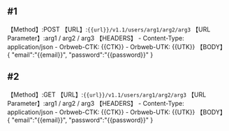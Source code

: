 
## #1
【Method】:POST
【URL】:`{{url}}/v1.1/users/arg1/arg2/arg3`
【URL Parameter】:arg1 / arg2 / arg3
【HEADERS】
	- Content-Type: application/json
	- Orbweb-CTK: {{CTK}}
	- Orbweb-UTK: {{UTK}}
【BODY】
	{
	    "email":"{{email}}",
	    "password":"{{password}}"
	}

## #2
【Method】:GET
【URL】:`{{url}}/v1.1/users/arg1/arg2/arg3`
【URL Parameter】:arg1 / arg2 / arg3
【HEADERS】
	- Content-Type: application/json
	- Orbweb-CTK: {{CTK}}
	- Orbweb-UTK: {{UTK}}
【BODY】
	{
	    "email":"{{email}}",
	    "password":"{{password}}"
	}
